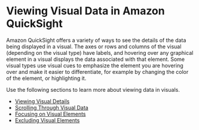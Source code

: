 # Viewing Visual Data in Amazon QuickSight<a name="viewing-visual-data"></a>

Amazon QuickSight offers a variety of ways to see the details of the data being displayed in a visual\. The axes or rows and columns of the visual \(depending on the visual type\) have labels, and hovering over any graphical element in a visual displays the data associated with that element\. Some visual types use visual cues to emphasize the element you are hovering over and make it easier to differentiate, for example by changing the color of the element, or highlighting it\.

Use the following sections to learn more about viewing data in visuals\.


+ [Viewing Visual Details](viewing-visual-details.md)
+ [Scrolling Through Visual Data](scrolling-through-visual-data.md)
+ [Focusing on Visual Elements](focusing-on-visual-elements.md)
+ [Excluding Visual Elements](excluding-visual-elements.md)